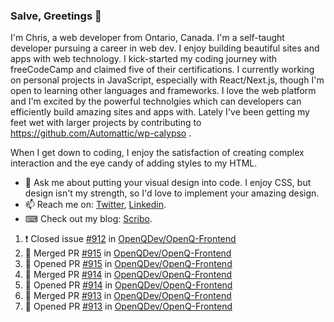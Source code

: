 ### Salve, Greetings 👋

I'm Chris, a web developer from Ontario, Canada. I'm a self-taught developer pursuing a career in web dev. I enjoy building beautiful sites and apps with web technology.
I kick-started my coding journey with freeCodeCamp and claimed five of their certifications.  I currently working on personal projects in JavaScript, especially with React/Next.js, though I'm open to learning other languages and frameworks. I love the web platform and I'm excited by the powerful technolgies which can developers can efficiently build amazing sites and apps with. Lately I've been getting my feet wet with larger projects by contributing to https://github.com/Automattic/wp-calypso .

When I get down to coding, I enjoy the satisfaction of creating complex interaction and the eye candy of adding styles to my HTML. 

- 💬 Ask me about putting your visual design into code. I enjoy CSS, but design isn't my strength, so I'd love to implement your amazing design.
- 📫 Reach me on: [Twitter](https://twitter.com/Christo28120856), [Linkedin](https://www.linkedin.com/in/christopher-stevers-07b9a5204/).
- ⌨ Check out my blog: [Scribo](https://christopherstevers.cf).
<!--
**Christopher-Stevers/Christopher-Stevers** is a ✨ _special_ ✨ repository because its `README.md` (this file) appears on your GitHub profile.

Here are some ideas to get you started:

- 🔭 I’m currently working on ...
- 🌱 I’m currently learning ...
- 👯 I’m looking to collaborate on ...
- 🤔 I’m looking for help with ...
- 😄 Pronouns: ...
- ⚡ Fun fact: ...
-->

<!--START_SECTION:activity-->
1. ❗️ Closed issue [#912](https://github.com/OpenQDev/OpenQ-Frontend/issues/912) in [OpenQDev/OpenQ-Frontend](https://github.com/OpenQDev/OpenQ-Frontend)
2. 🎉 Merged PR [#915](https://github.com/OpenQDev/OpenQ-Frontend/pull/915) in [OpenQDev/OpenQ-Frontend](https://github.com/OpenQDev/OpenQ-Frontend)
3. 💪 Opened PR [#915](https://github.com/OpenQDev/OpenQ-Frontend/pull/915) in [OpenQDev/OpenQ-Frontend](https://github.com/OpenQDev/OpenQ-Frontend)
4. 🎉 Merged PR [#914](https://github.com/OpenQDev/OpenQ-Frontend/pull/914) in [OpenQDev/OpenQ-Frontend](https://github.com/OpenQDev/OpenQ-Frontend)
5. 💪 Opened PR [#914](https://github.com/OpenQDev/OpenQ-Frontend/pull/914) in [OpenQDev/OpenQ-Frontend](https://github.com/OpenQDev/OpenQ-Frontend)
6. 🎉 Merged PR [#913](https://github.com/OpenQDev/OpenQ-Frontend/pull/913) in [OpenQDev/OpenQ-Frontend](https://github.com/OpenQDev/OpenQ-Frontend)
7. 💪 Opened PR [#913](https://github.com/OpenQDev/OpenQ-Frontend/pull/913) in [OpenQDev/OpenQ-Frontend](https://github.com/OpenQDev/OpenQ-Frontend)
<!--END_SECTION:activity-->

